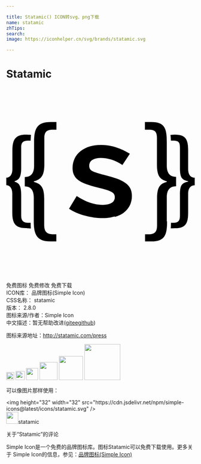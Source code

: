 ```yaml
---

title: Statamic() ICON转svg、png下载
name: statamic
zhTips: 
search: 
image: https://iconhelper.cn/svg/brands/statamic.svg

---
```


# Statamic  <small style="font-size: 60%;font-weight: 100"></small>

<div id="svg" class="svg-wrap">
<svg role="img" viewBox="0 0 24 24" xmlns="http://www.w3.org/2000/svg"><title>Statamic icon</title><path d="M3.129 17.941c-.03-.213-.021-.713-.021-.713H2.82c-.662 0-.922-.267-.922-.93v-2.635c0-1.19-.278-1.481-.835-1.664v-.061c.557-.183.835-.486.835-1.676V7.638c0-.663.26-.87.92-.87h.285s.014-.457.045-.724c-.135-.018-.66-.03-.66-.03-1.334 0-1.709.646-1.709 1.979v2.391c0 .978-.569 1.109-.779 1.109v.95c.21 0 .765.132.765 1.094v2.406c0 1.334.374 1.964 1.709 1.964 0 0 .524.046.63.046l.025-.012zM2.318 12.59c.488 0 1.184.168 1.184 1.398v3.063c0 1.698.408 2.549 2.107 2.549h.765v-.908h-.39c-.84 0-1.154-.349-1.154-1.189v-3.359c0-1.515-.479-1.885-1.319-2.12v-.068c.84-.236 1.335-.623 1.335-2.138V6.466c0-.839.314-1.09 1.154-1.09h.389v-.974h-.75c-1.693 0-2.098.824-2.098 2.518v3.058c0 1.244-.689 1.425-1.185 1.425v1.198l-.038-.011zm11.487 3.898c.464-.131.854-.319 1.176-.565.32-.245.57-.548.75-.902.176-.355.266-.749.266-1.185 0-.379-.066-.705-.198-.974-.132-.271-.345-.506-.636-.712-.293-.206-.665-.391-1.118-.551-.452-.16-.999-.32-1.642-.479-.689-.175-1.166-.33-1.434-.465-.271-.14-.405-.362-.405-.672 0-.354.141-.614.423-.772.28-.166.627-.24 1.041-.24.445 0 .893.06 1.34.21.446.134.922.374 1.426.689l.945-1.425c-.551-.344-1.145-.615-1.779-.824-.63-.209-1.273-.3-1.904-.3-.51 0-.988.06-1.424.194-.435.136-.824.33-1.154.586-.332.254-.585.569-.766.929-.179.359-.27.78-.27 1.229 0 .344.06.629.181.885.119.254.299.465.554.659s.585.359 1.005.509c.42.15.914.301 1.499.436.778.18 1.319.345 1.648.51.33.149.495.39.495.705 0 .314-.135.568-.405.733s-.659.255-1.139.255c-1.064 0-2.174-.375-3.313-1.125l-.975 1.619c.271.181.57.346.915.495.345.15.704.271 1.079.375.375.105.765.181 1.17.24.404.06.779.074 1.139.074.569 0 1.08-.074 1.544-.209l-.034.068zm7.461-9.72c.66 0 .853.207.853.87v2.623c0 1.188.209 1.493 1.045 1.679v.052c-.836.185-1.045.476-1.045 1.663v2.643c0 .659-.192.929-.853.929h-.289s-.003.499-.031.71c.116 0 .575-.015.575-.015 1.335 0 1.643-.647 1.643-1.981v-2.398c0-.965.56-1.095.837-1.095v-.958c-.277 0-.837-.133-.837-1.109V7.993c0-1.334-.308-1.981-1.643-1.981 0 0-.47.015-.608.032.029.267.059.726.059.726h.285l.009-.002zM20.444 17.049v-3.063c0-1.229.697-1.397 1.185-1.397v-1.21c-.487 0-1.185-.168-1.185-1.413V6.918c0-1.697-.269-2.518-1.969-2.518h-.82v.975h.449c.84 0 1.086.25 1.086 1.091v3.349c0 1.514.419 1.9 1.259 2.136v.067c-.84.235-1.244.605-1.244 2.119v3.364c0 .843-.24 1.191-1.079 1.191h-.449v.908h.824c1.708 0 1.978-.853 1.978-2.552h-.035z"/></svg>
</div>
<detail full-name='statamic'></detail>

<div class="detail-page">
<p>
<span><span class="badge-success badge">免费图标</span> <span class="badge-success badge">免费修改</span>  <span class="badge-success badge">免费下载</span> </span>
<br/>
<span>
ICON库：
<span class="badge-secondary badge">品牌图标(Simple Icon)</span> 
</span>
<br/>
<span>
CSS名称：
<span class="badge-secondary badge">statamic</span> 
</span>

<br/>
<span>
版本：
<span class="badge-secondary badge">2.8.0</span> 
</span>
<br/>
<span>图标来源/作者：<span class="badge-light badge">Simple Icon</span></span> 
<br/>
<span class="zh-detail">中文描述：暂无<span class="help-link"><span>帮助改进</span>(<a href="https://gitee.com/liuwave/icon-helper/edit/master/json/brands/statamic.json" target="_blank" rel="noopener noreferrer">gitee</a><a href="https://github.com/liuwave/icon-helper/edit/master/json/brands/statamic.json" target="_blank" rel="noopener noreferrer">github</a></span>)</span><br/>
</p>
</div><div class="description description alert alert-light"><p>图标来源地址：<a href="http://statamic.com/press" target="_blank" rel="noopener noreferrer">http://statamic.com/press</a></p></div>
<div class="alert alert-dark">
<img height="21" width="21" src="https://cdn.jsdelivr.net/npm/simple-icons@latest/icons/statamic.svg" />
<img height="24" width="24" src="https://cdn.jsdelivr.net/npm/simple-icons@latest/icons/statamic.svg" />
<img height="32" width="32" src="https://cdn.jsdelivr.net/npm/simple-icons@latest/icons/statamic.svg" />
<img height="48" width="48" src="https://cdn.jsdelivr.net/npm/simple-icons@latest/icons/statamic.svg" />
<img height="64" width="64" src="https://cdn.jsdelivr.net/npm/simple-icons@latest/icons/statamic.svg" />
<img height="96" width="96" src="https://cdn.jsdelivr.net/npm/simple-icons@latest/icons/statamic.svg" />

</div>
<div>
  <p>可以像图片那样使用：    
  </p>
  <div class="alert alert-primary" style="font-size: 14px">
    &lt;img height="32" width="32" src="https://cdn.jsdelivr.net/npm/simple-icons@latest/icons/statamic.svg" /&gt;
    <copy-btn content='<img height="32" width="32" src="https://cdn.jsdelivr.net/npm/simple-icons@latest/icons/statamic.svg" />'></copy-btn>
  </div>
  <div class="alert alert-secondary">
    <img height="32" width="32" src="https://cdn.jsdelivr.net/npm/simple-icons@latest/icons/statamic.svg" />statamic
    <copy-btn content="statamic" btn-title="复制图标名称"></copy-btn>
  </div>
</div>

<Vssue title="关于“Statamic”的评论" >关于“Statamic”的评论</Vssue>


<div><p>Simple Icon是一个免费的品牌图标库。图标Statamic可以免费下载使用。更多关于  Simple Icon的信息，参见：<a target="_blank" href="https://iconhelper.cn/brands.html">品牌图标(Simple Icon)</a>
</p></div>
